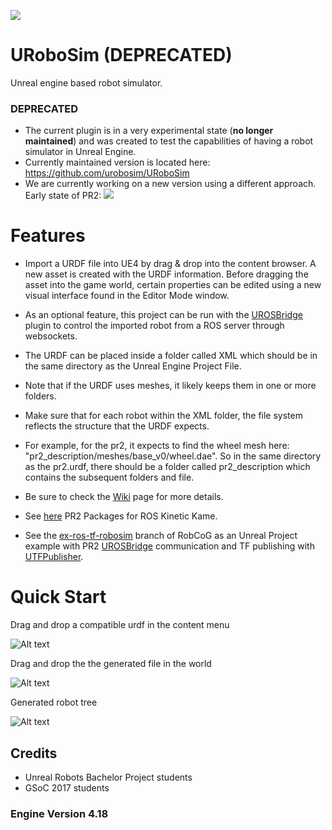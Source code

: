 ![](Documentation/Img/robot.png)

# URoboSim (DEPRECATED)

Unreal engine based robot simulator.

### DEPRECATED

* The current plugin is in a very experimental state (**no longer maintained**) and was created to test the capabilities of having a robot simulator in Unreal Engine.
* Currently maintained version is located here: https://github.com/urobosim/URoboSim
* We are currently working on a new version using a different approach. Early state of PR2: ![](Documentation/Img/PR2.gif)

# Features

* Import a URDF file into UE4 by drag & drop into the content browser. A new asset is created with the URDF information. Before dragging the asset into the game world, certain properties can be edited using a new visual interface found in the Editor Mode window.

* As an optional feature, this project can be run with the [UROSBridge](https://github.com/robcog-iai/UROSBridge) plugin to control the imported robot from a ROS server through websockets.

* The URDF can be placed inside a folder called XML which should be in the same directory as the Unreal Engine Project File.

* Note that if the URDF uses meshes, it likely keeps them in one or more folders.

* Make sure that for each robot within the XML folder, the file system reflects the structure that the URDF expects.

* For example, for the pr2, it expects to find the wheel mesh here: "pr2_description/meshes/base_v0/wheel.dae". So in the same directory as the pr2.urdf, there should be a folder called pr2_description which contains the subsequent folders and file.

* Be sure to check the [Wiki](https://github.com/robcog-iai/URoboSim/wiki) page for more details.

* See [here](https://github.com/gnoliyil/pr2_kinetic_packages/tree/e43479ea6088062b63271c6b94417c266429d439) PR2 Packages for ROS Kinetic Kame.

* See the [ex-ros-tf-robosim](https://github.com/robcog-iai/RobCoG/tree/ex-ros-tf-robosim) branch of RobCoG as an Unreal Project example with PR2 [UROSBridge](https://github.com/robcog-iai/UROSBridge) communication and TF publishing with [UTFPublisher](https://github.com/robcog-iai/UTFPublisher).

# Quick Start

Drag and drop a compatible urdf in the content menu

![Alt text](Documentation/Img/drag-drop-urdf.png "Robot example")

Drag and drop the the generated file in the world

![Alt text](Documentation/Img/drag-drop-robot.png "Robot example")

Generated robot tree

![Alt text](Documentation/Img/robot-tree.png "Robot example")

## Credits

* Unreal Robots Bachelor Project students
* GSoC 2017 students

### Engine Version 4.18
